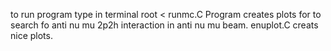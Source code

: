 to run program type in terminal root < runmc.C
Program creates plots for to search fo anti nu mu 2p2h interaction in anti nu mu beam.
enuplot.C creats nice plots.

